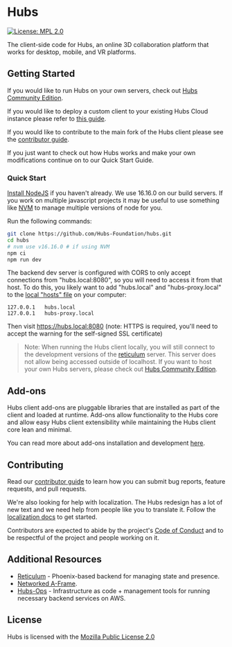 # Hubs

[![License: MPL 2.0](https://img.shields.io/badge/License-MPL%202.0-brightgreen.svg)](https://opensource.org/licenses/MPL-2.0)

The client-side code for Hubs, an online 3D collaboration platform that works for desktop, mobile, and VR platforms.

## Getting Started

If you would like to run Hubs on your own servers, check out [Hubs Community Edition](https://github.com/Hubs-Foundation/hubs-cloud/tree/master/community-edition).

If you would like to deploy a custom client to your existing Hubs Cloud instance please refer to [this guide](https://docs.hubsfoundation.org/hubs-cloud-custom-clients.html).

If you would like to contribute to the main fork of the Hubs client please see the [contributor guide](./CONTRIBUTING.md).

If you just want to check out how Hubs works and make your own modifications continue on to our Quick Start Guide.

### Quick Start

[Install NodeJS](https://nodejs.org) if you haven't already. We use 16.16.0 on our build servers. If you work on multiple javascript projects it may be useful to use something like [NVM](https://github.com/nvm-sh/nvm) to manage multiple versions of node for you.

Run the following commands:

```bash
git clone https://github.com/Hubs-Foundation/hubs.git
cd hubs
# nvm use v16.16.0 # if using NVM
npm ci
npm run dev
```

The backend dev server is configured with CORS to only accept connections from "hubs.local:8080", so you will need to access it from that host. To do this, you likely want to add "hubs.local" and "hubs-proxy.local" to the [local "hosts" file](https://phoenixnap.com/kb/how-to-edit-hosts-file-in-windows-mac-or-linux) on your computer:

```
127.0.0.1	hubs.local
127.0.0.1	hubs-proxy.local
```

Then visit https://hubs.local:8080 (note: HTTPS is required, you'll need to accept the warning for the self-signed SSL certificate)

> Note: When running the Hubs client locally, you will still connect to the development versions of the [reticulum](https://github.com/Hubs-Foundation/reticulum) server. This server does not allow being accessed outside of localhost. If you want to host your own Hubs servers, please check out [Hubs Community Edition](https://github.com/Hubs-Foundation/hubs-cloud/tree/master/community-edition).

## Add-ons

Hubs client add-ons are pluggable libraries that are installed as part of the client and loaded at runtime. Add-ons allow functionality to the Hubs core and allow easy Hubs client extensibility while maintaining the Hubs client core lean and minimal.

You can read more about add-ons installation and development [here](doc/add-ons.md).

## Contributing

Read our [contributor guide](./CONTRIBUTING.md) to learn how you can submit bug reports, feature requests, and pull requests.

We're also looking for help with localization. The Hubs redesign has a lot of new text and we need help from people like you to translate it. Follow the [localization docs](./src/assets/locales/README.md) to get started.

Contributors are expected to abide by the project's [Code of Conduct](./CODE_OF_CONDUCT.md) and to be respectful of the project and people working on it.

## Additional Resources

- [Reticulum](https://github.com/Hubs-Foundation/reticulum) - Phoenix-based backend for managing state and presence.
- [Networked A-Frame](https://github.com/Hubs-Foundation/networked-aframe).
- [Hubs-Ops](https://github.com/Hubs-Foundation/hubs-ops) - Infrastructure as code + management tools for running necessary backend services on AWS.

## License

Hubs is licensed with the [Mozilla Public License 2.0](./LICENSE)
